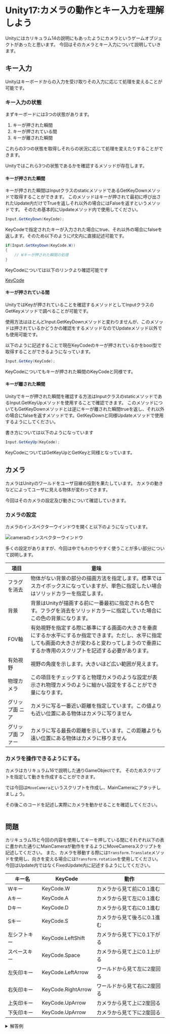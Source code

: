 # Unity17:カメラの動作とキー入力を理解しよう

Unityにはカリキュラム14の説明にもあったようにカメラというゲームオブジェクトがあったと思います。
今回はそのカメラとキー入力について説明していきます。
## キー入力

Unityはキーボードからの入力を受け取りその入力に応じて処理を変えることが可能です。

### キー入力の状態

まずキーボードには3つの状態があります。

1. キーが押された瞬間
2. キーが押されている間
3. キーが離された瞬間

これらの3つの状態を取得しそれらの状況に応じて処理を変えたりすることができます。

Unityではこれら3つの状態であるかを確認するメソッドが存在します。

#### キーが押された瞬間

キーが押された瞬間はInputクラスのstaticメソッドであるGetKeyDownメソッドで取得することができます。
このメソッドはキーが押されて最初に呼び出されたUpdate内だけでTrueを返しそれ以外の場合にはFalseを返すというメソッドです。
そのため基本的にUpdateメソッド内で使用してください。
```cs
Input.GetKeyDown(KeyCode);
```

KeyCodeで指定されたキーが入力された場合にtrue、それ以外の場合にfalseを返します。そのため以下のようにif文内に直接記述可能です。

```cs
if(Input.GetKeyDown(KeyCode.W))
{
    // Wキーが押された瞬間の処理
}
```

KeyCodeについては以下のリンクより確認可能です

[KeyCode](https://docs.unity3d.com/ja/2023.2/ScriptReference/KeyCode.html)


#### キーが押されている間

UnityではKeyが押されていることを確認するメソッドとしてInputクラスのGetKeyメソッドで調べることが可能です。

使用方法はほとんどInput.GetKeyDownメソッドと変わりませんが、このメソッドは押されているかどうかの確認をするメソッドなのでUpdateメソッド以外でも使用可能です。

以下のように記述することで現在KeyCodeのキーが押されているかをbool型で取得することができるようになっています。

```cs
Input.GetKey(KeyCode);
```

KeyCodeについてもキーが押された瞬間のKeyCodeと同様です。

#### キーが離された瞬間

Unityでキーが押された瞬間を確認する方法はInputクラスのstaticメソッドであるInput.GetKeyUpメソッドを使用することで確認できます。
このメソッドについてもGetKeyDownメソッドとは逆にキーが離された瞬間trueを返し、それ以外の場合にfalseを返すメソッドです。GetKeyDownと同様Updateメソッドで使用するようにしてください。

書き方については以下のようになっています

```cs
Input.GetKeyUp(KeyCode);
```

KeyCodeについてはGetKeyUpとGetKeyと同様となっています。

## カメラ

カメラはUnityのワールドをユーザ目線の役割を果たしています。
カメラの動きなどによってユーザに見える物体が変わってきます。

今回はそのカメラの設定及び動きについて確認していきます。

### カメラの設定

カメラのインスペクターウインドウを開くと以下のようになっています。

![cameraのインスペクターウインドウ](./images/camera_inspector.png)

多くの設定がありますが、今回は中でもわかりやすく使うことが多い部分について説明します。

|項目|意味|
|----|----|
|フラグを消去|物体がない背景の部分の描画方法を指定します。標準ではスカイボックスになっていますが、単色に指定したい場合はソリッドカラーを指定します。|
|背景|背景はUnityが描画する前に一番最初に指定される色です。フラグを消去をソリッドカラーに指定していた場合にこの色の背景になります。|
|FOV軸|有効視野を指定する際に基準にする画面の大きさを垂直にするか水平にするか指定できます。ただし、水平に指定しても画面の大きさが変わると変わってしまうので垂直にするか専用のスクリプトを記述する必要があります。|
|有効視野|視野の角度を示します。大きいほど広い範囲が見えます。|
|物理カメラ|この項目をチェックすると物理カメラのような設定が表示され物理カメラのように細かい設定をすることができ量になります。|
|グリップ面 ニア|カメラに写る一番近い距離を指定しています。この値よりも近い位置にある物体はカメラに写りません|
|グリップ面 ファー|カメラに写る最長の距離を示しています。この距離よりも遠い位置にある物体はカメラに移りません|



### カメラを操作できるようにする。

カメラはカリキュラム16で説明した通りGameObjectです。
そのためスクリプトを指定して動きを作成することができます。

では今回は`MoveCamera`というスクリプトを作成し、MainCameraにアタッチしましょう。

その後このコードを記述し実際にカメラを動かせることを確認してください。

```cs


```


## 問題

カリキュラム15と今回の内容を使用してキーを押している間にそれぞれ以下の表に書かれた通りにMainCameraが動作をするようにMoveCameraスクリプトを記述してください。
また、カメラを移動する際には`Transform.Translate`メソッドを使用し、向きを変える場合には`Transform.rotation`を使用してください。
今回はUpdate内ではなくFixedUpdate内に記述するようにしてください。


|キー名|KeyCode|動作|
|-----|-------|-----|
|Wキー|KeyCode.W|カメラから見て前に0.1進む|
|Aキー|KeyCode.A|カメラから見て左に0.1進む|
|Dキー|KeyCode.D|カメラから見て右に0.1進む|
|Sキー|KeyCode.S|カメラから見て後ろに0.1進む|
|左シフトキー|KeyCode.LeftShift|カメラから見て下に0.1下がる|
|スペースキー|KeyCode.Space|カメラから見て上に0.1上がる|
|左矢印キー|KeyCode.LeftArrow|ワールドから見て左に2度回る|
|右矢印キー|KeyCode.RightArrow|ワールドから見て右に2度回る|
|上矢印キー|KeyCode.UpArrow|カメラから見て上に2度回る|
|下矢印キー|KeyCode.UpArrow|カメラから見て下に2度回る|

<details><summary>解答例</summary>

MoveCameraのソースコード
```cs
using System.Collections;
using System.Collections.Generic;
using System.Diagnostics.Tracing;
using UnityEngine;

public class MoveCamera : MonoBehaviour
{
    // Start is called before the first frame update
    void Start()
    {
        
    }

    // Update is called once per frame
    void FixedUpdate()
    {
        if (Input.GetKey(KeyCode.W))
        {
            transform.Translate(new Vector3(0, 0, 0.1f),Space.Self);
        }
        if (Input.GetKey(KeyCode.A))
        {
            transform.Translate(new Vector3(-0.1f, 0, 0), Space.Self);
        }
        if (Input.GetKey(KeyCode.D))
        {
            transform.Translate(new Vector3(0.1f, 0, 0), Space.Self);
        }
        if (Input.GetKey(KeyCode.S))
        {
            transform.Translate(new Vector3(0, 0, -0.1f), Space.Self);

        }
        if (Input.GetKey(KeyCode.Space))
        {
            transform.Translate(new Vector3(0, 0.1f, 0), Space.Self);

        }

        if (Input.GetKey(KeyCode.LeftShift))
        {
            transform.Translate(new Vector3(0, -0.1f, 0), Space.Self);

        }

        if (Input.GetKey(KeyCode.LeftArrow))
        {
            transform.rotation = Quaternion.Euler(0, -2, 0) * transform.rotation ;

        }
        if (Input.GetKey(KeyCode.RightArrow))
        {
            transform.rotation = Quaternion.Euler(0, 2, 0) * transform.rotation ;

        }
        if (Input.GetKey(KeyCode.UpArrow))
        {
            transform.rotation = transform.rotation * Quaternion.Euler(-2, 0, 0) ;

        }
        if (Input.GetKey(KeyCode.DownArrow))
        {
            transform.rotation = transform.rotation * Quaternion.Euler(2, 0, 0);

        }
    }
}

```

</details>
